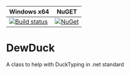  Windows x64 | NuGET |
--- | --- |
[![Build status](https://ci.appveyor.com/api/projects/status/m9p7qblkikrceer2?svg=true)](https://ci.appveyor.com/project/andreabbondanza/dewduck) | [![NuGet](https://img.shields.io/nuget/v/Nuget.Core.svg?style=flat-square)](https://www.nuget.org/packages/DewDuckStandard/1.3.4)

# DewDuck
A class to help with DuckTyping in .net standard
